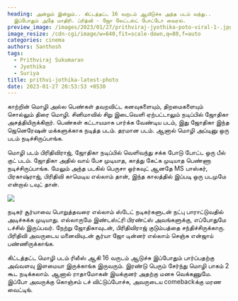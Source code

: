 ```yaml
---
heading: அன்றும் இன்றும்.. கிட்டத்தட்ட 16 வருடம் ஆயிடுச்சு அந்த படம் வந்து..
  இப்போதும் அதே மாதிரி. ப்ரித்வி - ஜோ லேட்டஸ்ட் போட்டோ வைரல்.
preview_image: /images/2023/01/27/prithviraj-jyothika-poto-viral-1-.jpg
image_resize: /cdn-cgi/image/w=640,fit=scale-down,q=80,f=auto
categories: cinema
authors: Santhosh
tags:
  - Prithviraj Sukumaran
  - Jyothika
  - Suriya
title: prithvi-jothika-latest-photo
date: 2023-01-27 20:53:53 +0530
---
```



காற்றின் மொழி அல்ல பெண்கள் தவறவிட்ட கனவுகளையும், திறமைகளையும் சொல்லும் திரை மொழி. சினிமாவில் சிறு இடைவெளி ஏற்பட்டாலும் நடிப்பில் ஜோதிகா அசத்தியிருக்கிறார். பெண்கள் கட்டாயமாக பார்க்க வேண்டிய படம், இது ஜோதிகா இந்த ஜெனெரேஷன் மக்களுக்காக நடித்த படம். தரமான படம். ஆனால் மொழி அப்டினு ஒரு படம் நடிச்சிருப்பாங்க.

மொழி படம் பிரிதிவிராஜ், ஜோதிகா நடிப்பில் வெளிவந்து சக்க போடு போட்ட ஒரு பீல் குட் படம். ஜோதிகா அதில் வாய் பேச முடியாத, காத்து கேட்க முடியாத பெண்ணா நடிச்சிருப்பாங்க. மேலும் அந்த படகில் பெருசா ஒர்கவுட் ஆனதே MS பாஸ்கர், பிரகாஷ்ராஜ், பிரிதிவி காமெடிய எல்லாம் தான், இந்த காலத்தில் இப்படி ஒரு படமுமே என்றால் டவுட் தான்.

![](/images/2023/01/27/prithviraj-jyothika-poto-viral-2-.jpg)

நடிகர் சூர்யாவை பொறுத்தவரை எல்லாம் ஸ்டேட் நடிகர்களுடன் நட்பு பாராட்டுவதில் அடிச்சுக்க முடியாது. எல்லாருமே இண்டஸ்ட்ரி பிரண்ட்ஸ் அவங்களுக்கு, எப்போதுமே டச்சில் இருப்பவர். நேற்று ஜோதிகாவுடன், பிரிதிவிராஜ் குடும்பத்தை சந்திச்சிருக்காரு. பிரிதிவி அவருடைய மனைவியுடன் சூர்யா ஜோ டின்னர் எல்லாம் செஞ்சு என்ஜாய் பண்ணிருக்காங்க.

கிட்டத்தட்ட மொழி படம் ரிலீஸ் ஆகி 16 வருடம் ஆடுச்சு இப்போதும் பார்ப்பதற்கு அவ்வளவு இளமையா இருக்காங்க இருவரும். இரண்டு பெரும் சேர்ந்து மொழி பாகம் 2 கூட நடிக்கலாம். ஆனால் ராதாமோகன் இயக்குனர் அதற்கு மனசு வெக்கணுமே. இப்போ அவருக்கு கொஞ்சம் டச் விட்டுப்போச்சு, அவருடைய comebackக்கு மரண வைட்டிங்.
